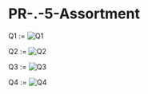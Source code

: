 # PR-.-5-Assortment

Q1 :=
![Q1](https://github.com/user-attachments/assets/6c42d5ad-470b-4a69-98e6-aee8e2cee05a)

Q2 :=
![Q2](https://github.com/user-attachments/assets/6e8d59df-091c-4bdf-8b03-620e6cdd0ab0)

Q3 :=
![Q3](https://github.com/user-attachments/assets/89b6c17e-8250-40ef-be58-4c56364986f6)

Q4 :=
![Q4](https://github.com/user-attachments/assets/e2b97ee9-744b-4f2c-9be9-2063c2a0424a)

